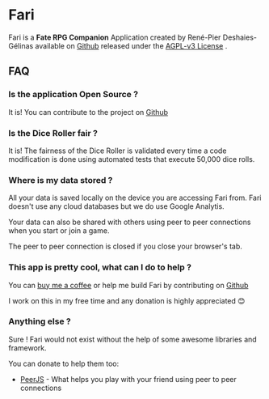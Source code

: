 # Fari

Fari is a <b>Fate RPG Companion</b> Application created by René-Pier Deshaies-Gélinas available on [Github](https://github.com/RPDeshaies/fari) released under the [AGPL-v3 License](https://choosealicense.com/licenses/agpl-3.0/) .

## FAQ

### Is the application Open Source ?

It is! You can contribute to the project on [Github](https://github.com/RPDeshaies/fari)

### Is the Dice Roller fair ?

It is! The fairness of the Dice Roller is validated every time a code modification is done using automated tests that execute 50,000 dice rolls.

### Where is my data stored ?

All your data is saved locally on the device you are accessing Fari from.
Fari doesn't use any cloud databases but we do use Google Analytis.

Your data can also be shared with others using peer to peer connections when you start or join a game.

The peer to peer connection is closed if you close your browser's tab.

### This app is pretty cool, what can I do to help ?

You can [buy me a coffee](https://ko-fi.com/rpdeshaies) or help me build Fari by contributing on [Github](https://github.com/RPDeshaies/fari)

I work on this in my free time and any donation is highly appreciated 😊

### Anything else ?

Sure ! Fari would not exist without the help of some awesome libraries and framework.

You can donate to help them too:

- [PeerJS](https://opencollective.com/peer) - What helps you play with your friend using peer to peer connections
